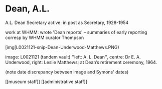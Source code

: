 # Dean, A.L.

A.L. Dean Secretary active: in post as Secretary, 1928-1954

work at WHMM: wrote 'Dean reports' – summaries of early reporting corresp by WHMM curator Thompson

\[img\[L0021121-snip-Dean-Underwood-Matthews.PNG\)

image: L0021121 \(tandem vault\) ''left: A. L. Dean'', centre: Dr E. A. Underwood, right: Leslie Matthews; at Dean’s retirement ceremony, 1964.

\(note date discrepancy between image and Symons' dates\)

\[\[museum staff\]\] \[\[administrative staff\]\]

